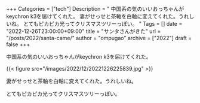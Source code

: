 +++
Categories = ["tech"]
Description = " 中国系の気のいいおっちゃんがkeychron k3を届けてくれた。    妻がせっせと茶軸を白軸に変えてくれた。うれしいね。  とてもピカピカ光ってクリスマスツリーっぽい。 "
Tags = []
date = "2022-12-26T23:00:00+09:00"
title = "サンタさんがきた"
url = "/posts/2022/santa-came/"
author = "ompugao"
archive = ["2022"]
draft = false
+++

<body>
<p>中国系の気のいいおっちゃんがkeychron k3を届けてくれた。</p>

{{< figure src="/images/2022/12/20221226225839.jpg" >}}

<p>妻がせっせと茶軸を白軸に変えてくれた。うれしいね。</p>

<p>とてもピカピカ光ってクリスマスツリーっぽい。</p>
</body>
